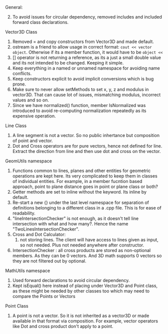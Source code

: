 General:

2. To avoid issues for circular dependency, removed includes and included forward class declarations.

Vector3D Class

1. Removed = and copy constructors from Vector3D and made default. 
2. ostream is a friend to allow usage in correct format: `cout << vector object`. Otherwise if its a member function, it would have to be `object << ` 
3. [] operator is not returning a reference, as its a just a small double value and its not intended to be changed. Keeping it simple.
4. Keep everything in a named or unnamed namespace for avoiding name conflicts.
5. Keep constructors explicit to avoid implicit conversions which is bug prone.
6. Make sure to never allow setMethods to set x, y, z and modulus in vector3D. That can cause lot of issues, mismatching modulus, incorrect values and so on.
7. Since we have normalized() function, member IsNormalized was introduced to avoid re-computing normalization repeatedly as its expensive operation.


Line Class

1. A line segment is not a vector. So no public inhertance but composition of point and vector.
2. Dot and Cross operators are for pure vectors, hence not defined for line. Extract the direction from line and then use dot and cross on the vector.



GeomUtils namespace


1. Functions common to lines, planes and other entities for geometric operations are kept here. Its very complicated to keep them in classes of individual entities. For example, in a member fucntion based approach, point to plane distance goes in point or plane class or both?
2. Getter methods are set to inline without the keyword. Its inline by default.
3. Re-start a new {} under the last level namespace for separation of definitions belonging to a different class in a .cpp file. This is for ease of readability.
4.  "lineIntersectionChecker" is not enough, as it doesn't tell line intersection with what and how many?. Hence the name "TwoLinesIntersectionChecker".
5.  Cross and Dot Calculator:
    1.  not storing lines. The client will have access to lines given as input, so not needed. Plus not needed anywhere after constructor.
6. IntersectionChecker : all cross products are stored as non-optional members. As they can be 0 vectors. And 3D math supports 0 vectors so they are not filtered out by optional.

MathUtils namespace

1. Used forward declarations to avoid circular dependency.
2. Kept isEqual() here instead of placing under Vector3D and Point class, as these might be needed by other classes too which may need to compare the Points or Vectors 


Point Class

1. A point is not a vector. So it is not inherited as a vector3D or made available in that format via composition. For example, vector operators like Dot and cross product don't apply to a point.

